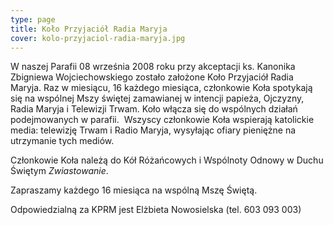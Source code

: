 ```yaml
---
type: page
title: Koło Przyjaciół Radia Maryja
cover: kolo-przyjaciol-radia-maryja.jpg
---
```


W naszej Parafii 08 września 2008 roku przy akceptacji ks. Kanonika Zbigniewa Wojciechowskiego zostało założone Koło Przyjaciół Radia Maryja. Raz w miesiącu, 16 każdego miesiąca, członkowie Koła spotykają  się na wspólnej Mszy świętej zamawianej w intencji papieża, Ojczyzny, Radia Maryja i Telewizji Trwam. Koło włącza się do wspólnych działań podejmowanych w parafii.  Wszyscy członkowie Koła wspierają katolickie media: telewizję Trwam i Radio Maryja, wysyłając ofiary pieniężne na utrzymanie tych mediów.

Członkowie Koła należą do Kół Różańcowych i Wspólnoty Odnowy w Duchu Świętym _Zwiastowanie_.

Zapraszamy każdego 16 miesiąca na wspólną Mszę Świętą.

Odpowiedzialną za KPRM jest Elżbieta Nowosielska (tel. 603 093 003)
